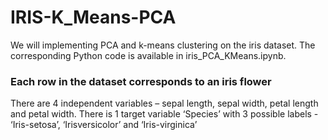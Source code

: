 # IRIS-K_Means-PCA
We will implementing PCA and k-means clustering on the iris dataset. The corresponding Python code is available in iris_PCA_KMeans.ipynb.
### Each row in the dataset corresponds to an iris flower
There are 4 independent variables – sepal length, sepal width, petal length and
petal width.
There is 1 target variable ‘Species’ with 3 possible labels - ‘Iris-setosa’, ‘Irisversicolor’ and ‘Iris-virginica’
